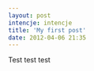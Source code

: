 ```yaml
---
layout: post
intencje: intencje
title: 'My first post'
date: 2012-04-06 21:35
---
```


Test test test
